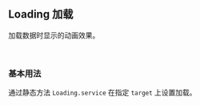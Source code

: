 <div class="demo-header">
<p class="overviewicon">
  <span class="wapi-form-loading"/>
</p>

## Loading 加载

<nova-uxlink widget-name="Loading"></nova-uxlink>

加载数据时显示的动画效果。

<br>
</div>

### 基本用法

通过静态方法 `Loading.service` 在指定 `target` 上设置加载。

<demo-editor-mobilefirst link="loading/basic-usage.vue"></demo-editor-mobilefirst>

<br>

<nova-attributes link="loading"></nova-attributes>
